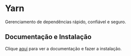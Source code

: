 # Yarn

Gerenciamento de dependências rápido, confiável e seguro.

## Documentação e Instalação

Clique [aqui](https://yarnpkg.com) para ver a documentação e fazer a instalação.
